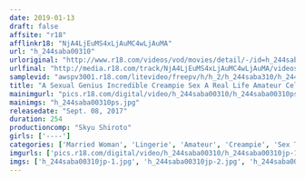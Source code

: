 ```yaml
---
date: 2019-01-13
draft: false
affsite: "r18"
afflinkr18: "NjA4LjEuMS4xLjAuMC4wLjAuMA"
url: "h_244saba00310"
urloriginal: "http://www.r18.com/videos/vod/movies/detail/-/id=h_244saba00310"
urlfinal: "http://media.r18.com/track/NjA4LjEuMS4xLjAuMC4wLjAuMA/videos/vod/movies/detail/-/id=h_244saba00310"
samplevid: "awspv3001.r18.com/litevideo/freepv/h/h_2/h_244saba310/h_244saba310_dmb_w.mp4"
title: "A Sexual Genius Incredible Creampie Sex A Real Life Amateur Celebrity Wife With A Miraculous Body"
mainimgurl: "pics.r18.com/digital/video/h_244saba00310/h_244saba00310ps.jpg"
mainimgs: "h_244saba00310ps.jpg"
releasedate: "Sept. 08, 2017"
duration: 254
productioncomp: "Skyu Shiroto"
girls: ['----']
categories: ['Married Woman', 'Lingerie', 'Amateur', 'Creampie', 'Sex Toys', 'Over 4 Hours', 'Hi-Def']
imgurls: ['pics.r18.com/digital/video/h_244saba00310/h_244saba00310jp-1.jpg', 'pics.r18.com/digital/video/h_244saba00310/h_244saba00310jp-2.jpg', 'pics.r18.com/digital/video/h_244saba00310/h_244saba00310jp-3.jpg', 'pics.r18.com/digital/video/h_244saba00310/h_244saba00310jp-4.jpg', 'pics.r18.com/digital/video/h_244saba00310/h_244saba00310jp-5.jpg', 'pics.r18.com/digital/video/h_244saba00310/h_244saba00310jp-6.jpg', 'pics.r18.com/digital/video/h_244saba00310/h_244saba00310jp-7.jpg', 'pics.r18.com/digital/video/h_244saba00310/h_244saba00310jp-8.jpg', 'pics.r18.com/digital/video/h_244saba00310/h_244saba00310jp-9.jpg', 'pics.r18.com/digital/video/h_244saba00310/h_244saba00310jp-10.jpg', 'pics.r18.com/digital/video/h_244saba00310/h_244saba00310jp-11.jpg', 'pics.r18.com/digital/video/h_244saba00310/h_244saba00310jp-12.jpg', 'pics.r18.com/digital/video/h_244saba00310/h_244saba00310jp-13.jpg', 'pics.r18.com/digital/video/h_244saba00310/h_244saba00310jp-14.jpg', 'pics.r18.com/digital/video/h_244saba00310/h_244saba00310jp-15.jpg', 'pics.r18.com/digital/video/h_244saba00310/h_244saba00310jp-16.jpg', 'pics.r18.com/digital/video/h_244saba00310/h_244saba00310jp-17.jpg', 'pics.r18.com/digital/video/h_244saba00310/h_244saba00310jp-18.jpg', 'pics.r18.com/digital/video/h_244saba00310/h_244saba00310jp-19.jpg', 'pics.r18.com/digital/video/h_244saba00310/h_244saba00310jp-20.jpg']
imgs: ['h_244saba00310jp-1.jpg', 'h_244saba00310jp-2.jpg', 'h_244saba00310jp-3.jpg', 'h_244saba00310jp-4.jpg', 'h_244saba00310jp-5.jpg', 'h_244saba00310jp-6.jpg', 'h_244saba00310jp-7.jpg', 'h_244saba00310jp-8.jpg', 'h_244saba00310jp-9.jpg', 'h_244saba00310jp-10.jpg', 'h_244saba00310jp-11.jpg', 'h_244saba00310jp-12.jpg', 'h_244saba00310jp-13.jpg', 'h_244saba00310jp-14.jpg', 'h_244saba00310jp-15.jpg', 'h_244saba00310jp-16.jpg', 'h_244saba00310jp-17.jpg', 'h_244saba00310jp-18.jpg', 'h_244saba00310jp-19.jpg', 'h_244saba00310jp-20.jpg']
---
```

